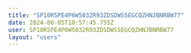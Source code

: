 ```yaml
---
title: "SP10R5PE4P6W5032R93ZDSDWS5EGCQZHNJBNRBW77"
date: 2024-06-05T10:57:45.755Z
user: SP10R5PE4P6W5032R93ZDSDWS5EGCQZHNJBNRBW77
layout: "users"
---
```

    